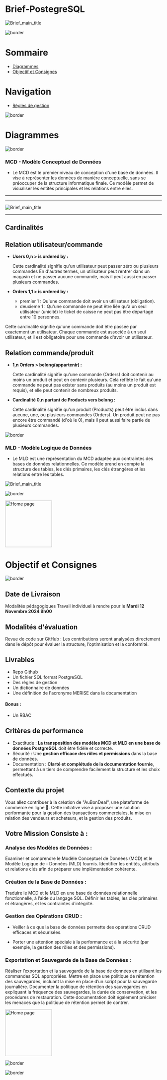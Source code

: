 # Brief-PostegreSQL

![Brief_main_title](assets/img/Brief_title_last.png)

![border](assets/design/border/cadre_white_b.png)

# Sommaire

- [Diagrammes](#diagrammes)
- [Objectif et Consignes](#objectif-et-consignes)

# Navigation

- [Règles de gestion](doc/regles-gestion.md)

![border](assets/design/line/pink_point_line_r.png)

<!-- <details> -->

<!-- <summary><strong style="font-size: 1.5em; font-weight: bold">Consignes  :</strong></summary> -->

# Diagrammes

![border](assets/design/line/green_point_line_l.png)

### MCD - Modèle Conceptuel de Données

- Le MCD est le premier niveau de conception d'une base de données. Il vise à représenter les données de manière conceptuelle, sans se préoccuper de la structure informatique finale. Ce modèle permet de visualiser les entités principales et les relations entre elles.

---

---

![Brief_main_title](assets/img/first_mcd.png)

---

## Cardinalités

## Relation utilisateur/commande

- **Users 0,n > is ordered by :**

  Cette cardinalité signifie qu'un utilisateur peut passer zéro ou plusieurs commandes
  En d'autres termes, un utilisateur peut rentrer dans un magasin et ne passer aucune commande, mais il peut aussi en passer plusieurs commandes.

- **Orders 1,1 > is ordered by :**

  - premier 1 : Qu'une commande doit avoir un utilisateur (obligation).
  - deuxieme 1 : Qu'une commande ne peut être liée qu'à un seul utilisateur (unicité) le ticket de caisse ne peut pas être départagé entre 10 personnes.

Cette cardinalité signifie qu'une commande doit être passée par exactement un utilisateur.
Chaque commande est associée à un seul utilisateur, et il est obligatoire pour une commande d'avoir un utilisateur.

## Relation commande/produit

- **1,n Orders > belong(appartenir) :**

  Cette cardinalité signifie qu'une commande (Orders) doit contenir au moins un produit et peut en contenir plusieurs.
  Cela reflète le fait qu'une commande ne peut pas exister sans produits (au moins un produit est requis), et elle peut contenir de nombreux produits.

- **Cardinalité 0,n partant de Products vers belong :**

  Cette cardinalité signifie qu'un produit (Products) peut être inclus dans aucune, une, ou plusieurs commandes (Orders).
  Un produit peut ne pas encore être commandé (d'où le 0), mais il peut aussi faire partie de plusieurs commandes.

![border](assets/design/line/pink_point_line_l.png)

### MLD - Modèle Logique de Données

- Le MLD est une représentation du MCD adaptée aux contraintes des bases de données relationnelles. Ce modèle prend en compte la structure des tables, les clés primaires, les clés étrangères et les relations entre les tables.

![Brief_main_title](assets/img/first_mld.png)

![border](assets/design/line/pink_point_line_l.png)

<a href="#sommaire">
  <img src="assets/design/button/back_to_top.png" alt="Home page" style="width: 150px; height: auto;">
</a>

# Objectif et Consignes

![border](assets/design/line/pink_point_line_l.png)

## Date de Livraison

Modalités pédagogiques
Travail individuel à rendre pour le **Mardi 12 Novembre 2024 9h00**

## Modalités d'évaluation

Revue de code sur GitHub : Les contributions seront analysées directement dans le dépôt pour évaluer la structure, l’optimisation et la conformité.

## Livrables

- Repo Github
- Un fichier SQL format PostgreSQL
- Des règles de gestion
- Un dictionnaire de données
- Une définition de l'acronyme MERISE dans la documentation

#### Bonus :

- Un RBAC

## Critères de performance

- Exactitude : **La transposition des modèles MCD et MLD en une base de données PostgreSQL** doit être fidèle et correcte.
- Sécurité : Une **gestion efficace des rôles et permissions** dans la base de données.
- Documentation : **Clarté et complétude de la documentation fournie**, permettant à un tiers de comprendre facilement la structure et les choix effectués.

<!-- </details> -->

<!-- <details> -->
<!-- <summary><strong style="font-size: 1.5em; font-weight: bold">Mission  :</strong></summary> -->

## Contexte du projet

Vous allez contribuer à la création de "AuBonDeal", une plateforme de commerce en ligne 🚀. Cette initiative vise à proposer une solution performante pour la gestion des transactions commerciales, la mise en relation des vendeurs et acheteurs, et la gestion des produits.

## Votre Mission Consiste à :

### Analyse des Modèles de Données :

Examiner et comprendre le Modèle Conceptuel de Données (MCD) et le Modèle Logique de - Données (MLD) fournis.
Identifier les entités, attributs et relations clés afin de préparer une implémentation cohérente.
​

### Création de la Base de Données :

Traduire le MCD et le MLD en une base de données relationnelle fonctionnelle, à l’aide du langage SQL. Définir les tables, les clés primaires et étrangères, et les contraintes d’intégrité.

### Gestion des Opérations CRUD :

- Veiller à ce que la base de données permette des opérations CRUD efficaces et sécurisées.

- Porter une attention spéciale à la performance et à la sécurité (par exemple, la gestion des rôles et des permissions).
  ​

### Exportation et Sauvegarde de la Base de Données :

Réaliser l’exportation et la sauvegarde de la base de données en utilisant les commandes SQL appropriées.
Mettre en place une politique de rétention des sauvegardes, incluant la mise en place d’un script pour la sauvegarde journalière.
Documenter la politique de rétention des sauvegardes en expliquant la fréquence des sauvegardes, la durée de conservation, et les procédures de restauration. Cette documentation doit également préciser les menaces que la politique de rétention permet de contrer.

<!-- </details> -->

<a href="#sommaire">
  <img src="assets/design/button/back_to_top.png" alt="Home page" style="width: 150px; height: auto;">
</a>

![border](assets/design/line/pink_point_line_r.png)

![border](assets/design/border/cadre_white_b.png)
